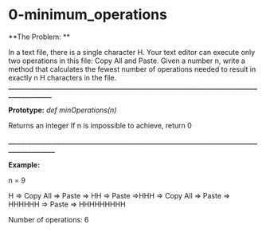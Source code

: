 # 0-minimum_operations

**The Problem: **

In a text file, there is a single character H. Your text editor can execute only two 
operations in this file: Copy All and Paste. Given a number n, write a method that calculates 
the fewest number of operations needed to result in exactly n H characters in the file.
**________________________________________________________________________________________**

**Prototype:**         _def minOperations(n)_

Returns an integer
If n is impossible to achieve, return 0

**_________________________________________________________________________________________**

**Example:**

n = 9

H => Copy All => Paste => HH => Paste =>HHH => Copy All => Paste => HHHHHH => Paste => HHHHHHHHH

Number of operations: 6
